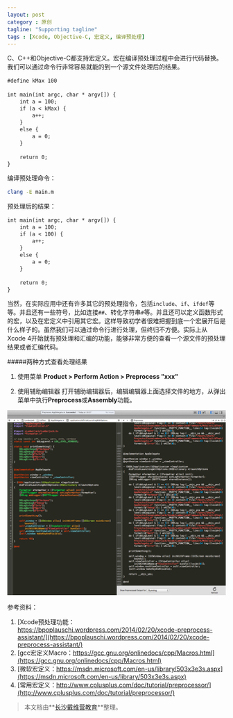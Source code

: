 ```yaml
---
layout: post
category : 原创
tagline: "Supporting tagline"
tags : [Xcode, Objective-C, 宏定义, 编译预处理]
---
```


C、C\+\+和Objective-C都支持宏定义。宏在编译预处理过程中会进行代码替换。我们可以通过命令行非常容易就能的到一个源文件处理后的结果。

```objc
#define kMax 100

int main(int argc, char * argv[]) {
    int a = 100;
    if (a < kMax) {
        a++;
    }
    else {
        a = 0;
    }
    
    return 0;
}
```

编译预处理命令：

```bash
clang -E main.m
```

预处理后的结果：

```objc
int main(int argc, char * argv[]) {
    int a = 100;
    if (a < 100) {
        a++;
    }
    else {
        a = 0;
    }

    return 0;
}
```

当然，在实际应用中还有许多其它的预处理指令，包括`include`、`if`、`ifdef`等等。并且还有一些符号，比如连接`##`、转化字符串`#`等。并且还可以定义函数形式的宏，以及在宏定义中引用其它宏。这样导致初学者很难把握到底一个宏展开后是什么样子的。虽然我们可以通过命令行进行处理，但终归不方便。实际上从Xcode 4开始就有预处理和汇编的功能，能够非常方便的查看一个源文件的预处理结果或者汇编代码。

#####两种方式查看处理结果

1. 使用菜单
**Product > Perform Action > Preprocess "xxx"**

2. 使用辅助编辑器
打开辅助编辑器后，编辑编辑器上面选择文件的地方，从弹出菜单中执行**Preprocess**或**Assembly**功能。

![](/images/objc/xcode_preprocess_assistant.png)

参考资料：
1. [Xcode预处理功能：https://bpoplauschi.wordpress.com/2014/02/20/xcode-preprocess-assistant/](https://bpoplauschi.wordpress.com/2014/02/20/xcode-preprocess-assistant/)
2. [gcc宏定义Macro：https://gcc.gnu.org/onlinedocs/cpp/Macros.html](https://gcc.gnu.org/onlinedocs/cpp/Macros.html)
3. [微软宏定义：https://msdn.microsoft.com/en-us/library/503x3e3s.aspx](https://msdn.microsoft.com/en-us/library/503x3e3s.aspx)
4. [常用宏定义：http://www.cplusplus.com/doc/tutorial/preprocessor/](http://www.cplusplus.com/doc/tutorial/preprocessor/)
> 本文档由**[长沙戴维营教育](http://www.diveinedu.cn)**整理。

